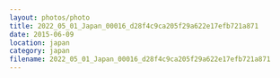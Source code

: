 ```yaml
---
layout: photos/photo
title: 2022_05_01_Japan_00016_d28f4c9ca205f29a622e17efb721a871
date: 2015-06-09
location: japan
category: japan
filename: 2022_05_01_Japan_00016_d28f4c9ca205f29a622e17efb721a871
---
```

